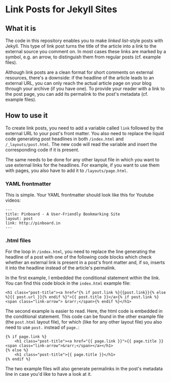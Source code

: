 # Link Posts for Jekyll Sites

## What it is

The code in this repository enables you to make *linked list*-style posts with Jekyll. This type of link post turns the title of the article into a link to the external source you comment on. In most cases these links are marked by a symbol, e.g. an arrow, to distinguish them from regular posts (cf. example files).

Although link posts are a clean format for short comments on external resources, there's a downside: if the headline of the article leads to an external URL, you can only reach the actual article page on your blog through your archive (if you have one). To provide your reader with a link to the post page, you can add its permalink to the post's metadata (cf. example files).

## How to use it

To create link posts, you need to add a variable called `link` followed by the external URL to your post's front matter. You also need to replace the liquid code generating post headlines in both `/index.html` and `/_layouts/post.html`. The new code will read the variable and insert the corresponding code if it is present.

The same needs to be done for any other layout file in which you want to use external links for the headlines. For example, if you want to use them with pages, you also have to add it to `/layouts/page.html`.

### YAML frontmatter

This is simple. Your YAML frontmatter should look like this for Youtube videos:

    ---
    title: Pinboard - A User-Friendly Bookmarking Site
    layout: post
    link: http://pinboard.in
    ---

### .html files

For the loop in `/index.html`, you need to replace the line generating the headline of a post with one of the following code blocks which check whether an external link is present in a post's front matter and, if so, inserts it into the headline instead of the article's permalink. 

In the first example, I embedded the conditional statement within the link. You can find this code block in the `index.html` example file:

    <h1 class="post-title"><a href="{% if post.link %}{{post.link}}{% else %}{{ post.url }}{% endif %}">{{ post.title }}</a>{% if post.link %}<span class="link-arrow"> &rarr;</span>{% endif %}</h1>

The second example is easier to read. Here, the html code is embedded in the conditional statement. This code can be found in the other example file (the `post.html` layout file), for which (like for any other layout file) you also need to use `post.` instead of `page.`:

    {% if page.link %}
    	<h1 class="post-title"><a href="{{ page.link }}">{{ page.title }} <span class="link-arrow">&rarr;</span></a></h1>
    {% else %}
    	<h1 class="post-title">{{ page.title }}</h1>
    {% endif %}

The two example files will also generate permalinks in the post's metadata line in case you'd like to have a look at it.
